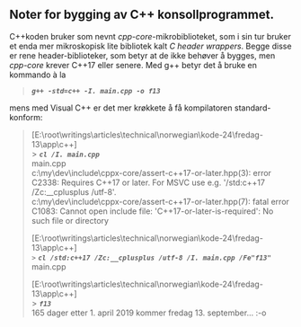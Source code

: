 ﻿## Noter for bygging av C++ konsollprogrammet.

C++koden bruker som nevnt *cpp-core*-mikrobiblioteket, som i sin tur bruker et enda mer mikroskopisk lite bibliotek kalt *C header wrappers*. Begge disse er rene header-biblioteker, som betyr at de ikke behøver å bygges, men *cpp-core* krever C++17 eller senere. Med g++ betyr det å bruke en kommando à la

> ***`g++ -std=c++ -I. main.cpp -o f13`***


mens med Visual C++ er det mer krøkkete å få kompilatoren standard-konform:

> [E:\root\writings\articles\technical\norwegian\kode-24\fredag-13\app\c++]  
> \> ***`cl /I. main.cpp`***  
> main.cpp  
> c:\my\dev\include\cppx-core/assert-c++17-or-later.hpp(3): error C2338: Requires C++17 or later. For MSVC use e.g. '/std:c++17 /Zc:__cplusplus /utf-8'.  
> c:\my\dev\include\cppx-core/assert-c++17-or-later.hpp(7): fatal error C1083: Cannot open include file: 'C++17-or-later-is-required': No such file or directory  
>  
> [E:\root\writings\articles\technical\norwegian\kode-24\fredag-13\app\c++]  
> `>` ***`cl /std:c++17 /Zc:__cplusplus /utf-8 /I. main.cpp /Fe"f13"`***  
> main.cpp
>  
> [E:\root\writings\articles\technical\norwegian\kode-24\fredag-13\app\c++]  
> \> ***`f13`***  
165 dager etter 1. april 2019 kommer fredag 13. september... :-o
